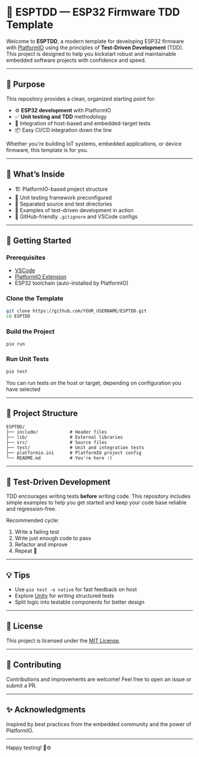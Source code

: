 


# 🚀 ESPTDD — ESP32 Firmware TDD Template

Welcome to **ESPTDD**, a modern template for developing ESP32 firmware with [PlatformIO](https://platformio.org/) using the principles of **Test-Driven Development** (TDD). This project is designed to help you kickstart robust and maintainable embedded software projects with confidence and speed.

---

## 🎯 Purpose

This repository provides a clean, organized starting point for:

- ⚙️ **ESP32 development** with PlatformIO
- ✅ **Unit testing and TDD** methodology
- 🧪 Integration of host-based and embedded-target tests
- 📦 Easy CI/CD integration down the line

Whether you're building IoT systems, embedded applications, or device firmware, this template is for you.

---

## 🧰 What’s Inside

- 🏗️ PlatformIO-based project structure
- 🔬 Unit testing framework preconfigured
- 📁 Separated source and test directories
- 🧪 Examples of test-driven development in action
- 🔄 GitHub-friendly `.gitignore` and VSCode configs

---

## 🚦 Getting Started

### Prerequisites

- [VSCode](https://code.visualstudio.com/)
- [PlatformIO Extension](https://platformio.org/install)
- ESP32 toolchain (auto-installed by PlatformIO)

### Clone the Template

```bash
git clone https://github.com/YOUR_USERNAME/ESPTDD.git
cd ESPTDD
```

### Build the Project

```bash
pio run
```

### Run Unit Tests

```bash
pio test
```

You can run tests on the host or target, depending on configuration you have selected

---

## 📁 Project Structure

```text
ESPTDD/
├── include/            # Header files
├── lib/                # External libraries
├── src/                # Source files
├── test/               # Unit and integration tests
├── platformio.ini      # PlatformIO project config
└── README.md           # You're here :)
```

---

## 🧪 Test-Driven Development

TDD encourages writing tests **before** writing code. This repository includes simple examples to help you get started and keep your code base reliable and regression-free.

Recommended cycle:

1. Write a failing test
2. Write just enough code to pass
3. Refactor and improve
4. Repeat 🔁

---

## 💡 Tips

- Use `pio test -e native` for fast feedback on host
- Explore [Unity](https://docs.platformio.org/en/latest/frameworks/unity.html) for writing structured tests
- Split logic into testable components for better design

---

## 📜 License

This project is licensed under the [MIT License](LICENSE).

---

## 🙌 Contributing

Contributions and improvements are welcome! Feel free to open an issue or submit a PR.

---

## ✨ Acknowledgments

Inspired by best practices from the embedded community and the power of PlatformIO.

---

Happy testing! 🧪⚙️